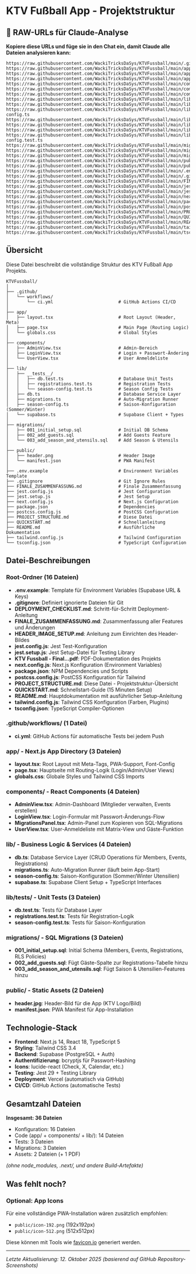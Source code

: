 # KTV Fußball App - Projektstruktur

## 🔗 RAW-URLs für Claude-Analyse

**Kopiere diese URLs und füge sie in den Chat ein, damit Claude alle Dateien analysieren kann:**

```
https://raw.githubusercontent.com/WackiTricksDaSys/KTVFussball/main/.github/workflows/ci.yml
https://raw.githubusercontent.com/WackiTricksDaSys/KTVFussball/main/app/layout.tsx
https://raw.githubusercontent.com/WackiTricksDaSys/KTVFussball/main/app/page.tsx
https://raw.githubusercontent.com/WackiTricksDaSys/KTVFussball/main/app/globals.css
https://raw.githubusercontent.com/WackiTricksDaSys/KTVFussball/main/components/AdminView.tsx
https://raw.githubusercontent.com/WackiTricksDaSys/KTVFussball/main/components/LoginView.tsx
https://raw.githubusercontent.com/WackiTricksDaSys/KTVFussball/main/components/UserView.tsx
https://raw.githubusercontent.com/WackiTricksDaSys/KTVFussball/main/lib/db.ts
https://raw.githubusercontent.com/WackiTricksDaSys/KTVFussball/main/lib/migrations.ts
https://raw.githubusercontent.com/WackiTricksDaSys/KTVFussball/main/lib/season-config.ts
https://raw.githubusercontent.com/WackiTricksDaSys/KTVFussball/main/lib/supabase.ts
https://raw.githubusercontent.com/WackiTricksDaSys/KTVFussball/main/lib/__tests__/db.test.ts
https://raw.githubusercontent.com/WackiTricksDaSys/KTVFussball/main/lib/__tests__/registrations.test.ts
https://raw.githubusercontent.com/WackiTricksDaSys/KTVFussball/main/lib/__tests__/season-config.test.ts
https://raw.githubusercontent.com/WackiTricksDaSys/KTVFussball/main/migrations/001_initial_setup.sql
https://raw.githubusercontent.com/WackiTricksDaSys/KTVFussball/main/migrations/002_add_guests.sql
https://raw.githubusercontent.com/WackiTricksDaSys/KTVFussball/main/migrations/003_add_season_and_utensils.sql
https://raw.githubusercontent.com/WackiTricksDaSys/KTVFussball/main/public/header.png
https://raw.githubusercontent.com/WackiTricksDaSys/KTVFussball/main/public/manifest.json
https://raw.githubusercontent.com/WackiTricksDaSys/KTVFussball/main/.env.example
https://raw.githubusercontent.com/WackiTricksDaSys/KTVFussball/main/.gitignore
https://raw.githubusercontent.com/WackiTricksDaSys/KTVFussball/main/FINALE_ZUSAMMENFASSUNG.md
https://raw.githubusercontent.com/WackiTricksDaSys/KTVFussball/main/jest.config.js
https://raw.githubusercontent.com/WackiTricksDaSys/KTVFussball/main/jest.setup.js
https://raw.githubusercontent.com/WackiTricksDaSys/KTVFussball/main/next.config.js
https://raw.githubusercontent.com/WackiTricksDaSys/KTVFussball/main/package.json
https://raw.githubusercontent.com/WackiTricksDaSys/KTVFussball/main/postcss.config.js
https://raw.githubusercontent.com/WackiTricksDaSys/KTVFussball/main/PROJECT_STRUCTURE.md
https://raw.githubusercontent.com/WackiTricksDaSys/KTVFussball/main/QUICKSTART.md
https://raw.githubusercontent.com/WackiTricksDaSys/KTVFussball/main/README.md
https://raw.githubusercontent.com/WackiTricksDaSys/KTVFussball/main/tailwind.config.js
https://raw.githubusercontent.com/WackiTricksDaSys/KTVFussball/main/tsconfig.json
```


## Übersicht

Diese Datei beschreibt die vollständige Struktur des KTV Fußball App Projekts.

```
KTVFussball/
│
├── .github/
│   └── workflows/
│       └── ci.yml                         # GitHub Actions CI/CD
│
├── app/
│   ├── layout.tsx                         # Root Layout (Header, Meta)
│   ├── page.tsx                           # Main Page (Routing Logic)
│   └── globals.css                        # Global Styles
│
├── components/
│   ├── AdminView.tsx                      # Admin-Bereich
│   ├── LoginView.tsx                      # Login + Passwort-Ändering
│   └── UserView.tsx                       # User Anmeldeliste
│
├── lib/
│   ├── __tests__/
│   │   ├── db.test.ts                     # Database Unit Tests
│   │   ├── registrations.test.ts          # Registration Tests
│   │   └── season-config.test.ts          # Season Config Tests
│   ├── db.ts                              # Database Service Layer
│   ├── migrations.ts                      # Auto-Migration Runner
│   ├── season-config.ts                   # Saison-Konfiguration (Sommer/Winter)
│   └── supabase.ts                        # Supabase Client + Types
│
├── migrations/
│   ├── 001_initial_setup.sql              # Initial DB Schema
│   ├── 002_add_guests.sql                 # Add Guests Feature
│   └── 003_add_season_and_utensils.sql    # Add Season & Utensils
│
├── public/
│   ├── header.png                         # Header Image
│   └── manifest.json                      # PWA Manifest
│
├── .env.example                           # Environment Variables Template
├── .gitignore                             # Git Ignore Rules
├── FINALE_ZUSAMMENFASSUNG.md              # Finale Zusammenfassung
├── jest.config.js                         # Jest Configuration
├── jest.setup.js                          # Jest Setup
├── next.config.js                         # Next.js Configuration
├── package.json                           # Dependencies
├── postcss.config.js                      # PostCSS Configuration
├── PROJECT_STRUCTURE.md                   # Diese Datei
├── QUICKSTART.md                          # Schnellanleitung
├── README.md                              # Ausführliche Dokumentation
├── tailwind.config.js                     # Tailwind Configuration
└── tsconfig.json                          # TypeScript Configuration
```

## Datei-Beschreibungen

### Root-Ordner (16 Dateien)

- **.env.example**: Template für Environment Variables (Supabase URL & Keys)
- **.gitignore**: Definiert ignorierte Dateien für Git
- **DEPLOYMENT_CHECKLIST.md**: Schritt-für-Schritt Deployment-Anleitung
- **FINALE_ZUSAMMENFASSUNG.md**: Zusammenfassung aller Features und Änderungen
- **HEADER_IMAGE_SETUP.md**: Anleitung zum Einrichten des Header-Bildes
- **jest.config.js**: Jest Test-Konfiguration
- **jest.setup.js**: Jest Setup-Datei für Testing Library
- **KTV Fussball - Final...pdf**: PDF-Dokumentation des Projekts
- **next.config.js**: Next.js Konfiguration (Environment Variables)
- **package.json**: NPM Dependencies und Scripts
- **postcss.config.js**: PostCSS Konfiguration für Tailwind
- **PROJECT_STRUCTURE.md**: Diese Datei - Projektstruktur-Übersicht
- **QUICKSTART.md**: Schnellstart-Guide (15 Minuten Setup)
- **README.md**: Hauptdokumentation mit ausführlicher Setup-Anleitung
- **tailwind.config.js**: Tailwind CSS Konfiguration (Farben, Plugins)
- **tsconfig.json**: TypeScript Compiler-Optionen

### .github/workflows/ (1 Datei)

- **ci.yml**: GitHub Actions für automatische Tests bei jedem Push

### app/ - Next.js App Directory (3 Dateien)

- **layout.tsx**: Root Layout mit Meta-Tags, PWA-Support, Font-Config
- **page.tsx**: Hauptseite mit Routing-Logik (Login/Admin/User Views)
- **globals.css**: Globale Styles und Tailwind CSS Imports

### components/ - React Components (4 Dateien)

- **AdminView.tsx**: Admin-Dashboard (Mitglieder verwalten, Events erstellen)
- **LoginView.tsx**: Login-Formular mit Passwort-Änderungs-Flow
- **MigrationsPanel.tsx**: Admin-Panel zum Kopieren von SQL-Migrations
- **UserView.tsx**: User-Anmeldeliste mit Matrix-View und Gäste-Funktion

### lib/ - Business Logic & Services (4 Dateien)

- **db.ts**: Database Service Layer (CRUD Operations für Members, Events, Registrations)
- **migrations.ts**: Auto-Migration Runner (läuft beim App-Start)
- **season-config.ts**: Saison-Konfiguration (Sommer/Winter Utensilien)
- **supabase.ts**: Supabase Client Setup + TypeScript Interfaces

### lib/__tests__/ - Unit Tests (3 Dateien)

- **db.test.ts**: Tests für Database Layer
- **registrations.test.ts**: Tests für Registration-Logik
- **season-config.test.ts**: Tests für Saison-Konfiguration

### migrations/ - SQL Migrations (3 Dateien)

- **001_initial_setup.sql**: Initial Schema (Members, Events, Registrations, RLS Policies)
- **002_add_guests.sql**: Fügt Gäste-Spalte zur Registrations-Tabelle hinzu
- **003_add_season_and_utensils.sql**: Fügt Saison & Utensilien-Features hinzu

### public/ - Static Assets (2 Dateien)

- **header.jpg**: Header-Bild für die App (KTV Logo/Bild)
- **manifest.json**: PWA Manifest für App-Installation

## Technologie-Stack

- **Frontend**: Next.js 14, React 18, TypeScript 5
- **Styling**: Tailwind CSS 3.4
- **Backend**: Supabase (PostgreSQL + Auth)
- **Authentifizierung**: bcryptjs für Passwort-Hashing
- **Icons**: lucide-react (Check, X, Calendar, etc.)
- **Testing**: Jest 29 + Testing Library
- **Deployment**: Vercel (automatisch via GitHub)
- **CI/CD**: GitHub Actions (automatische Tests)

## Gesamtzahl Dateien

**Insgesamt: 36 Dateien**
- Konfiguration: 16 Dateien
- Code (app/ + components/ + lib/): 14 Dateien
- Tests: 3 Dateien
- Migrations: 3 Dateien
- Assets: 2 Dateien (+ 1 PDF)

*(ohne node_modules, .next/, und andere Build-Artefakte)*

## Was fehlt noch?

### Optional: App Icons
Für eine vollständige PWA-Installation wären zusätzlich empfohlen:
- `public/icon-192.png` (192x192px)
- `public/icon-512.png` (512x512px)

Diese können mit Tools wie [favicon.io](https://favicon.io) generiert werden.

---

*Letzte Aktualisierung: 12. Oktober 2025 (basierend auf GitHub Repository-Screenshots)*
